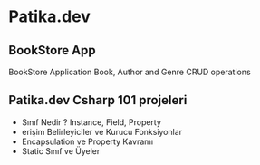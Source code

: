 # Patika.dev
## BookStore App
BookStore Application Book, Author and Genre  CRUD operations

## Patika.dev Csharp 101 projeleri  
* Sınıf Nedir ? Instance, Field, Property  
* erişim Belirleyiciler ve Kurucu Fonksiyonlar  
* Encapsulation ve Property Kavramı  
* Static Sınıf ve Üyeler  

